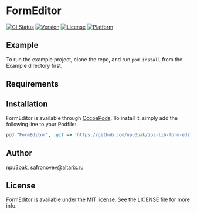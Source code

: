 # FormEditor

[![CI Status](http://img.shields.io/travis/npu3pak/FormEditor.svg?style=flat)](https://travis-ci.org/npu3pak/FormEditor)
[![Version](https://img.shields.io/cocoapods/v/FormEditor.svg?style=flat)](http://cocoapods.org/pods/FormEditor)
[![License](https://img.shields.io/cocoapods/l/FormEditor.svg?style=flat)](http://cocoapods.org/pods/FormEditor)
[![Platform](https://img.shields.io/cocoapods/p/FormEditor.svg?style=flat)](http://cocoapods.org/pods/FormEditor)

## Example

To run the example project, clone the repo, and run `pod install` from the Example directory first.

## Requirements

## Installation

FormEditor is available through [CocoaPods](http://cocoapods.org). To install
it, simply add the following line to your Podfile:

```ruby
pod "FormEditor", :git => 'https://github.com/npu3pak/ios-lib-form-editor.git'
```

## Author

npu3pak, safronovev@altarix.ru

## License

FormEditor is available under the MIT license. See the LICENSE file for more info.
